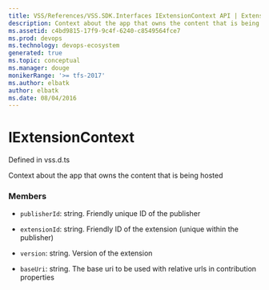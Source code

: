 ```yaml
---
title: VSS/References/VSS.SDK.Interfaces IExtensionContext API | Extensions for Visual Studio Team Services
description: Context about the app that owns the content that is being hosted
ms.assetid: c4bd9815-17f9-9c4f-6240-c8549564fce7
ms.prod: devops
ms.technology: devops-ecosystem
generated: true
ms.topic: conceptual
ms.manager: douge
monikerRange: '>= tfs-2017'
ms.author: elbatk
author: elbatk
ms.date: 08/04/2016
---
```


# IExtensionContext

Defined in vss.d.ts


Context about the app that owns the content that is being hosted 

### Members

* `publisherId`: string. Friendly unique ID of the publisher

* `extensionId`: string. Friendly ID of the extension (unique within the publisher)

* `version`: string. Version of the extension

* `baseUri`: string. The base uri to be used with relative urls in contribution properties

